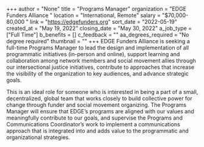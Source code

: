 +++
author = "None"
title = "Programs Manager"
organization = "EDGE Funders Alliance "
location = "International, Remote"
salary = "$70,000-80,000 "
link = "https://edgefunders.org"
sort_date = "2022-05-19"
created_at = "May 19, 2022"
closing_date = "May 30, 2022"
a_job_type = ["Full Time"]
b_benefits = []
c_feedback = ""
aa_degrees_required = "No degree required"
thumbnail = ""
+++
EDGE Funders Alliance is seeking a full-time Programs Manager to lead the design and implementation of all programmatic initiatives (in-person and online), support learning and collaboration among network members and social movement allies through our intersectional justice initiatives, contribute to approaches that increase the visibility of the organization to key audiences, and advance strategic goals.

This is an ideal role for someone who is interested in being a part of a small, decentralized, global team that works closely to build collective power for change through funder and social movement organizing. The Programs Manager will ensure that EDGE’s programs are aligned with our values and meaningfully contribute to our goals, and supervise the Programs and Communications Coordinator’s work to implement a communications approach that is integrated into and adds value to the programmatic and organizational strategies. 

